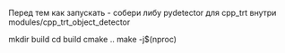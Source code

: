 Перед тем как запускать - собери либу pydetector для cpp_trt внутри modules/cpp_trt_object_detector

mkdir build
cd build
cmake ..
make -j$(nproc)